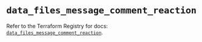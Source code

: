 # `data_files_message_comment_reaction`

Refer to the Terraform Registry for docs: [`data_files_message_comment_reaction`](https://registry.terraform.io/providers/files-com/files/0.1.365/docs/data-sources/message_comment_reaction).
